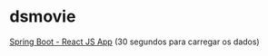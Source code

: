 # dsmovie


[Spring Boot - React JS App](https://cristine-dsmovie.netlify.app/) (30 segundos para carregar os dados)
